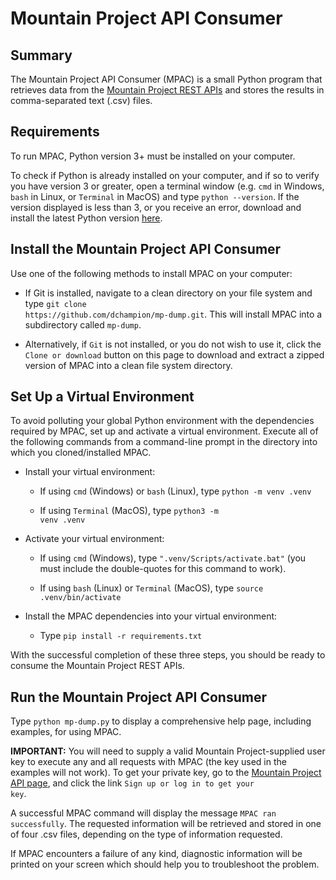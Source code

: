 # Mountain Project API Consumer
## Summary
The Mountain Project API Consumer (MPAC) is a small Python program that retrieves data from the <a href=https://www.mountainproject.com/data target="_blank">Mountain Project REST APIs</a> and stores the results in comma-separated text (.csv) files.

## Requirements
To run MPAC, Python version 3+ must be installed on your computer.

To check if Python is already installed on your computer, and if so to verify you have version 3 or greater, open a terminal window (e.g. <code>cmd</code> in Windows, <code>bash</code> in Linux, or <code>Terminal</code> in MacOS) and type <code>python --version</code>. If the version displayed is less than 3, or you receive an error, download and install the latest Python version <a href=https://www.python.org/downloads target="_blank">here</a></i>.

## Install the Mountain Project API Consumer
Use one of the following methods to install MPAC on your computer:
* If Git is installed, navigate to a clean directory on your file system and type <code>git clone https<nolink>://github.com/dchampion/mp-dump.git</code>. This will install MPAC into a subdirectory called <code>mp-dump</code>.

* Alternatively, if <code>Git</code> is not installed, or you do not wish to use it, click the <code>Clone or download</code> button on this page to download and extract a zipped version of MPAC into a clean file system directory.

## Set Up a Virtual Environment
To avoid polluting your global Python environment with the dependencies required by MPAC, set up and activate a virtual environment. Execute all of the following commands from a command-line prompt in the directory into which you cloned/installed MPAC.

* Install your virtual environment:

    * If using <code>cmd</code> (Windows) or <code>bash</code> (Linux), type <code>python -m venv .venv</code>

    * If using <code>Terminal</code> (MacOS), type <code>python3 -m venv .venv</code>

* Activate your virtual environment:

    * If using <code>cmd</code> (Windows), type <code>".venv/Scripts/activate.bat"</code> (you must include the double-quotes for this command to work).

    * If using <code>bash</code> (Linux) or <code>Terminal</code> (MacOS), type <code>source .venv/bin/activate</code>

* Install the MPAC dependencies into your virtual environment:

    * Type <code>pip install -r requirements.txt</code>

With the successful completion of these three steps, you should be ready to consume the Mountain Project REST APIs.

## Run the Mountain Project API Consumer
Type <code>python mp-dump.py</code> to display a comprehensive help page, including examples, for using MPAC.

<b>IMPORTANT:</b> You will need to supply a valid Mountain Project-supplied user key to execute any and all requests with MPAC (the key used in the examples will not work). To get your private key, go to the <a href=https://www.mountainproject.com/data>Mountain Project API page</a>, and click the link <code>Sign up or log in to get your key</code>.

A successful MPAC command will display the message <code>MPAC ran successfully</code>. The requested information will be retrieved and stored in one of four .csv files, depending on the type of information requested.

If MPAC encounters a failure of any kind, diagnostic information will be printed on your screen which should help you to troubleshoot the problem.
